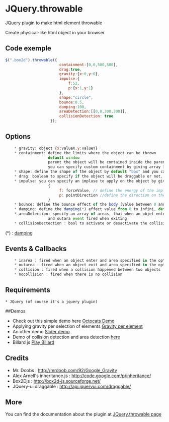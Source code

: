 JQuery.throwable
================

JQuery plugin to make html element throwable <br>

Create physical-like html object in your browser
## Code exemple
```javascript
$(".box2d").throwable({
                        containment:[0,0,500,500],
                        drag:true,
                        gravity:{x:0,y:0},
                        impulse:{
                            f:52,
                            p:{x:1,y:1}
                        },
                        shape:"circle",
                        bounce:0.5,
                        damping:100,
                        areaDetection:[[0,0,300,300]],
                        collisionDetection: true
                    });
```
## Options 
```javascript
    * gravity: object {x:valueX,y:valueY} 
    * containment: define the limits where the object can be thrown 
                   default window 
                   parent the object will be contained inside the parent
                   you can specify custom containment by giving array [x1,y1,x2,y2]
    * shape: define the shape of the object by default "box" and you can specify "circle"
    * drag: boolean to specify if the object will be draggable or not, by default true
    * impulse: you can specify an impluse to apply on the object by giving an object 
                   {
                        f: forceValue, // define the energy of the impluse (number)
                        p: pointDirection //define the direction on the impluse object like the gravity option
                   }
    * bounce: define the bounce effect of the body (value between 0 and 1) default 0, no bounce
    * damping: define the damping(*) effect value from 0 to infini, default 0 
    * areaDetection: specify an array of areas, that when an objet enter those areas the event inarea is fired 
                   and outara event fired when exiting
    * collisionDectection : bool to activate or desactivate the collision detection 
```
(*) : [damping](http://en.wikipedia.org/wiki/Damping)

## Events & Callbacks
```javascript
    * inarea : fired when an object enter and area specified in the option areaDetection
    * outarea : fired when an object exit and area specified in the option areaDetection
    * collision : fired when a collision happened between two objects 
    * nocollision : fired when there is no collision 
```
## Requirements
    * JQuery (of course it's a jquery plugin)


##Demos
* Check out this simple demo here [Octocats Demo](http://benahm.github.com/jquery.throwable/octocats.html)<br>
* Applying gravity per selection of elements [Gravity per element](http://benahm.github.com/jquery.throwable/gravityperelement.html)
* An other demo [Slider demo](http://benahm.github.com/jquery.throwable/slider.html)<br>
* Demo of collision detection and area detection [here](http://benahm.github.com/jquery.throwable/demoevents.html)
* Billard js [Play Billard](http://benahm.github.io/jquery.throwable/billardjs.html)

## Credits
* Mr. Doobs : http://mrdoob.com/92/Google_Gravity
* Alex Arnell's inheritance.js : http://code.google.com/p/inheritance/
* Box2Djs : http://box2d-js.sourceforge.net/
* JQuery-ui draggable : http://api.jqueryui.com/draggable/

## More
You can find the documentation about the plugin at [JQuery.throwable page](http://benahm.github.com/jquery.throwable/)
